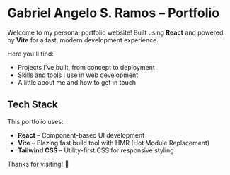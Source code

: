 # Gabriel Angelo S. Ramos –  Portfolio

Welcome to my personal portfolio website! Built using **React** and powered by **Vite** for a fast, modern development experience.

Here you'll find:

- Projects I've built, from concept to deployment  
- Skills and tools I use in web development  
- A little about me and how to get in touch  

## Tech Stack

This portfolio uses:

- **React** – Component-based UI development  
- **Vite** – Blazing fast build tool with HMR (Hot Module Replacement)  
- **Tailwind CSS** – Utility-first CSS for responsive styling  

Thanks for visiting! 🚀
